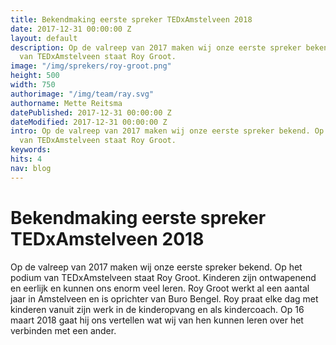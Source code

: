 ```yaml
---
title: Bekendmaking eerste spreker TEDxAmstelveen 2018
date: 2017-12-31 00:00:00 Z
layout: default
description: Op de valreep van 2017 maken wij onze eerste spreker bekend. Op het podium
  van TEDxAmstelveen staat Roy Groot.
image: "/img/sprekers/roy-groot.png"
height: 500
width: 750
authorimage: "/img/team/ray.svg"
authorname: Mette Reitsma
datePublished: 2017-12-31 00:00:00 Z
dateModified: 2017-12-31 00:00:00 Z
intro: Op de valreep van 2017 maken wij onze eerste spreker bekend. Op het podium
  van TEDxAmstelveen staat Roy Groot.
keywords: 
hits: 4
nav: blog
---
```


# Bekendmaking eerste spreker TEDxAmstelveen 2018

<a href="{{site.url}}{{page.url}}" title="{{ page.title }}"><amp-img noloading width="250" height="250" alt="{{ page.title }}" layout="responsive" src="{{site.url}}{{ page.image }}" class="photo pull-left"></amp-img></a>

Op de valreep van 2017 maken wij onze eerste spreker bekend. Op het podium van TEDxAmstelveen staat Roy Groot.
Kinderen zijn ontwapenend en eerlijk en kunnen ons enorm veel leren. Roy Groot werkt al een aantal jaar in Amstelveen en is oprichter van Buro Bengel. Roy praat elke dag met kinderen vanuit zijn werk in de kinderopvang en als kindercoach. Op 16 maart 2018 gaat hij ons vertellen wat wij van hen kunnen leren over het verbinden met een ander.
